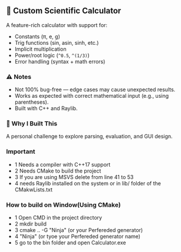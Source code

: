 ## 🧮 Custom Scientific Calculator

A feature-rich calculator with support for:

- Constants (π, e, g)
- Trig functions (sin, asin, sinh, etc.)
- Implicit multiplication
- Power/root logic (`^0.5`, `^(1/3)`)
- Error handling (syntax + math errors)

### ⚠️ Notes
- Not 100% bug-free — edge cases may cause unexpected results.
- Works as expected with correct mathematical input (e.g., using parentheses).
- Built with C++ and Raylib.

### 🚀 Why I Built This
A personal challenge to explore parsing, evaluation, and GUI design.


### Important
- 1 Needs a compiler with C++17 support 
- 2 Needs CMake to build the project
- 3 If you are using MSVS delete from line 41 to 53
- 4 needs Raylib installed on the system or in lib/ folder of the CMakwLists.txt




### How to build on Window(Using CMake)
- 1 Open CMD in the project directory
- 2 mkdir build
- 3 cmake .. -G "Ninja" (or your Perfereded generator)
- 4 "Ninja" (or tyoe your Perfereded generator name)
- 5 go to the bin folder and open Calculator.exe






